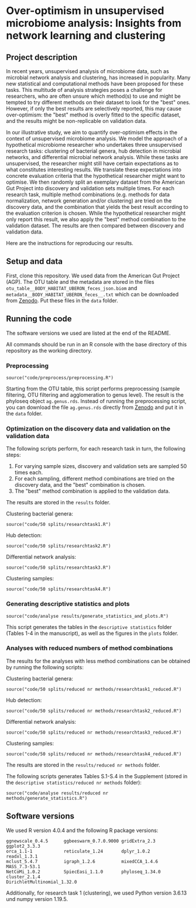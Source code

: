 # Over-optimism in unsupervised microbiome analysis: Insights from network learning and clustering

## Project description 

In recent years, unsupervised analysis of microbiome data, such as microbial network
analysis and clustering, has increased in popularity. Many new statistical and
computational methods have been proposed for these tasks. This multitude of analysis
strategies poses a challenge for researchers, who are often unsure which method(s) to
use and might be tempted to try different methods on their dataset to look for the
"best" ones. However, if only the best results are selectively reported, this may cause
over-optimism: the "best" method is overly fitted to the specific dataset, and the results
might be non-replicable on validation data. 

In our illustrative study, we aim to quantify
over-optimism effects in the context of unsupervised microbiome analysis. We model the approach of a hypothetical
microbiome researcher who undertakes three unsupervised research tasks: clustering of
bacterial genera, hub detection in microbial networks, and differential microbial network
analysis. While these tasks are unsupervised, the researcher might still have certain
expectations as to what constitutes interesting results. We translate these expectations
into concrete evaluation criteria that the hypothetical researcher might want to
optimise. We then randomly split an exemplary dataset from the American Gut Project
into discovery and validation sets multiple times. For each research task, multiple
method combinations (e.g. methods for data normalization, network generation and/or
clustering) are tried on the discovery data, and the combination that yields the best
result according to the evaluation criterion is chosen. While the hypothetical researcher
might only report this result, we also apply the "best" method combination to the
validation dataset. The results are then compared between discovery and validation
data.

Here are the instructions for reproducing our results. 

## Setup and data

First, clone this repository. We used data from the American Gut Project (AGP). The OTU table and the metadata are stored in the files
`otu_table__BODY_HABITAT_UBERON_feces_json.biom` and `metadata__BODY_HABITAT_UBERON_feces__.txt` which can be downloaded from [Zenodo](https://doi.org/10.5281/zenodo.6652711). Put these files in the `data` folder. 

## Running the code 

The software versions we used are listed at the end of the README. 

All commands should be run in an R console with the base directory of this repository as the working directory.

### Preprocessing 

```
source("code/preprocess/preprocessing.R")
```
Starting from the OTU table, this script performs preprocessing (sample filtering, OTU filtering and agglomeration to genus level). The result is the phyloseq object `ag.genus.rds`. Instead of running the preprocessing script, you can download the file
`ag.genus.rds` directly from [Zenodo](https://doi.org/10.5281/zenodo.6652711) and put it in the `data` folder.


### Optimization on the discovery data and validation on the validation data 

The following scripts perform, for each research task in turn, the following steps:
1. For varying sample sizes, discovery and validation sets are sampled 50 times each.
2. For each sampling, different method combinations are tried on the discovery data, and the "best" combination is chosen.
3. The "best" method combination is applied to the validation data.

The results are stored in the `results` folder. 

Clustering bacterial genera:
```
source("code/50 splits/researchtask1.R")
```

Hub detection:
```
source("code/50 splits/researchtask2.R")
```

Differential network analysis: 
```
source("code/50 splits/researchtask3.R")
```

Clustering samples:
```
source("code/50 splits/researchtask4.R")
```

### Generating descriptive statistics and plots

```
source("code/analyse results/generate_statistics_and_plots.R")
```
This script generates the tables in the `descriptive statistics` folder (Tables 1-4 in the manuscript), as well as the figures in the `plots` folder. 

### Analyses with reduced numbers of method combinations

The results for the analyses with less method combinations can be obtained by running the following scripts:

Clustering bacterial genera:
```
source("code/50 splits/reduced nr methods/researchtask1_reduced.R")
```

Hub detection:
```
source("code/50 splits/reduced nr methods/researchtask2_reduced.R")
```

Differential network analysis: 
```
source("code/50 splits/reduced nr methods/researchtask3_reduced.R")
```

Clustering samples:
```
source("code/50 splits/reduced nr methods/researchtask4_reduced.R")
```

The results are stored in the `results/reduced nr methods` folder. 

The following scripts generates Tables S.1-S.4 in the Supplement (stored in the `descriptive statistics/reduced nr methods` folder):
```
source("code/analyse results/reduced nr methods/generate_statistics.R")
```


## Software versions

We used R version 4.0.4 and the following R package versions:

```
ggnewscale_0.4.5      ggbeeswarm_0.7.0.9000 gridExtra_2.3         ggplot2_3.3.3        
orca_1.1-1            reticulate_1.24       dplyr_1.0.2           readxl_1.3.1         
mclust_5.4.7          igraph_1.2.6          mixedCCA_1.4.6        MASS_7.3-53.1        
NetCoMi_1.0.2         SpiecEasi_1.1.0       phyloseq_1.34.0       cluster_2.1.4
DirichletMultinomial_1.32.0

```

Additionally, for research task 1 (clustering), we used Python version 3.6.13 und numpy version 1.19.5. 
